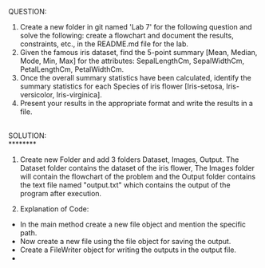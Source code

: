 QUESTION:<br>
1. Create a new folder in git named 'Lab 7' for the following question and solve the following: create a flowchart and document the results, constraints, etc., in the README.md file for the lab.<br>
2. Given the famous iris dataset, find the 5-point summary [Mean, Median, Mode, Min, Max] for the attributes: SepalLengthCm, SepalWidthCm, PetalLengthCm, PetalWidthCm.<br>
3. Once the overall summary statistics have been calculated, identify the summary statistics for each Species of iris flower [Iris-setosa, Iris-versicolor, Iris-virginica].<br>
4. Present your results in the appropriate format and write the results in a file.<br>
<br>
SOLUTION:<br>
********<br>

1. Create new Folder and add 3 folders Dataset, Images, Output. The Dataset folder contains the dataset of the iris flower, The Images folder will contain the flowchart of the problem and the Output folder contains the text file named "output.txt" which contains the output of the program after execution.

2. Explanation of Code:

- In the main method create a new file object and mention the specific path.
- Now create a new file using the file object for saving the output.
- Create a FileWriter object for writing the outputs in the output file.
- 
